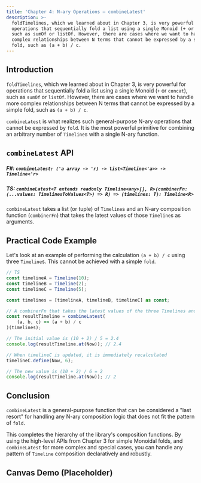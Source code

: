 ```yaml
---
title: 'Chapter 4: N-ary Operations — combineLatest'
description: >-
  foldTimelines, which we learned about in Chapter 3, is very powerful for
  operations that sequentially fold a list using a single Monoid (+ or concat),
  such as sumOf or listOf. However, there are cases where we want to handle more
  complex relationships between N terms that cannot be expressed by a simple
  fold, such as (a + b) / c.
---
```

## Introduction

`foldTimelines`, which we learned about in Chapter 3, is very powerful for operations that sequentially fold a list using a single Monoid (`+` or `concat`), such as `sumOf` or `listOf`. However, there are cases where we want to handle more complex relationships between N terms that cannot be expressed by a simple fold, such as `(a + b) / c`.

`combineLatest` is what realizes such general-purpose N-ary operations that cannot be expressed by `fold`. It is the most powerful primitive for combining an arbitrary number of `Timeline`s with a single N-ary function.

## `combineLatest` API

##### F\#: `combineLatest: ('a array -> 'r) -> list<Timeline<'a>> -> Timeline<'r>`

##### TS: `combineLatest<T extends readonly Timeline<any>[], R>(combinerFn: (...values: TimelinesToValues<T>) => R) => (timelines: T): Timeline<R>`

`combineLatest` takes a list (or tuple) of `Timeline`s and an N-ary composition function (`combinerFn`) that takes the latest values of those `Timeline`s as arguments.

## Practical Code Example

Let's look at an example of performing the calculation `(a + b) / c` using three `Timeline`s. This cannot be achieved with a simple `fold`.

```typescript
// TS
const timelineA = Timeline(10);
const timelineB = Timeline(2);
const timelineC = Timeline(5);

const timelines = [timelineA, timelineB, timelineC] as const;

// A combinerFn that takes the latest values of the three Timelines and performs a complex calculation
const resultTimeline = combineLatest(
    (a, b, c) => (a + b) / c
)(timelines);

// The initial value is (10 + 2) / 5 = 2.4
console.log(resultTimeline.at(Now)); // 2.4

// When timelineC is updated, it is immediately recalculated
timelineC.define(Now, 6);

// The new value is (10 + 2) / 6 = 2
console.log(resultTimeline.at(Now)); // 2
```

## Conclusion

`combineLatest` is a general-purpose function that can be considered a "last resort" for handling any N-ary composition logic that does not fit the pattern of `fold`.

This completes the hierarchy of the library's composition functions. By using the high-level APIs from Chapter 3 for simple Monoidal folds, and `combineLatest` for more complex and special cases, you can handle any pattern of `Timeline` composition declaratively and robustly.

## Canvas Demo (Placeholder)

